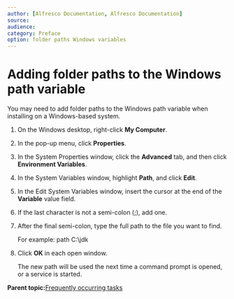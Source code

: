 ```yaml
---
author: [Alfresco Documentation, Alfresco Documentation]
source: 
audience: 
category: Preface
option: folder paths Windows variables
---
```


# Adding folder paths to the Windows path variable

You may need to add folder paths to the Windows path variable when installing on a Windows-based system.

1.  On the Windows desktop, right-click **My Computer**.

2.  In the pop-up menu, click **Properties**.

3.  In the System Properties window, click the **Advanced** tab, and then click **Environment Variables**.

4.  In the System Variables window, highlight **Path**, and click **Edit**.

5.  In the Edit System Variables window, insert the cursor at the end of the **Variable** value field.

6.  If the last character is not a semi-colon \(;\), add one.

7.  After the final semi-colon, type the full path to the file you want to find.

    For example: path C:\\jdk

8.  Click **OK** in each open window.

    The new path will be used the next time a command prompt is opened, or a service is started.


**Parent topic:**[Frequently occurring tasks](../concepts/fot.md)

